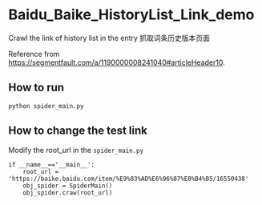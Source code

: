 # Baidu_Baike_HistoryList_Link_demo
Crawl the link of history list in the entry
抓取词条历史版本页面

Reference from https://segmentfault.com/a/1190000008241040#articleHeader10.

## How to run
`python spider_main.py`

## How to change the test link
Modify the root_url in the `spider_main.py`

```
if __name__=='__main__':
    root_url = 'https://baike.baidu.com/item/%E9%83%AD%E6%96%87%E8%B4%B5/16550438'
    obj_spider = SpiderMain()
    obj_spider.craw(root_url)
```

